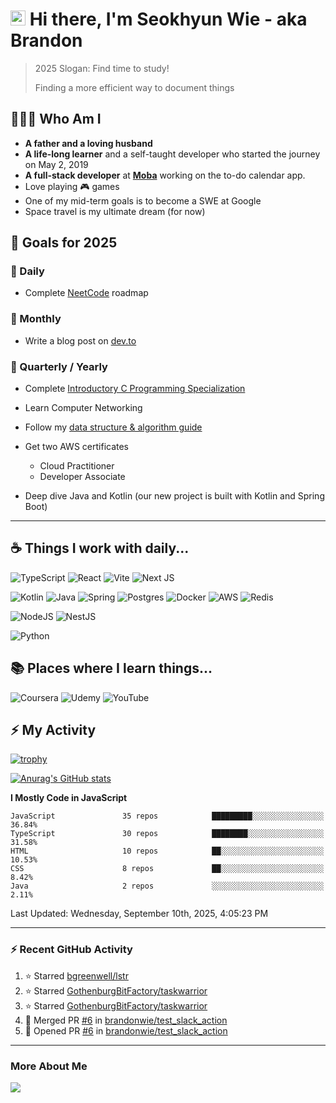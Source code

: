 # <img src='https://qpluspicture.oss-cn-beijing.aliyuncs.com/6LjjQA/Hi.gif' alt='Hi' width="24"/> Hi there, I'm Seokhyun Wie - aka Brandon

> 2025 Slogan: Find time to study!
>
> Finding a more efficient way to document things

## 🧑🏻‍💻 Who Am I

- **A father and a loving husband**
- **A life-long learner** and a self-taught developer who started the journey on May 2, 2019
- **A full-stack developer** at [**Moba**](https://moba.works) working on the to-do calendar app.
- Love playing 🎮 games
- One of my mid-term goals is to become a SWE at Google
- Space travel is my ultimate dream (for now)

## 🥅 Goals for 2025

### 📅 Daily

- Complete [NeetCode](https://neetcode.io/) roadmap

### 📅 Monthly

- Write a blog post on [dev.to](https://dev.to/brandonwie)

### 📅 Quarterly / Yearly

- Complete [Introductory C Programming Specialization
  ](https://www.coursera.org/specializations/c-programming)
- Learn Computer Networking
- Follow my [data structure & algorithm guide](https://www.notion.so/brandonwie/How-to-Get-a-Software-Engineer-Job-at-Google-and-Other-Top-Tech-Companies-fc46fa68254449c49472c84584905409)

- Get two AWS certificates

  - Cloud Practitioner
  - Developer Associate

- Deep dive Java and Kotlin (our new project is built with Kotlin and Spring Boot)

---

## ☕️ Things I work with daily...

![TypeScript](https://img.shields.io/badge/typescript-%23007ACC.svg?style=for-the-badge&logo=typescript&logoColor=white) ![React](https://img.shields.io/badge/react-%2320232a.svg?style=for-the-badge&logo=react&logoColor=%2361DAFB) ![Vite](https://img.shields.io/badge/vite-%23646CFF.svg?style=for-the-badge&logo=vite&logoColor=white) ![Next JS](https://img.shields.io/badge/Next-black?style=for-the-badge&logo=next.js&logoColor=white)

![Kotlin](https://img.shields.io/badge/kotlin-%237F52FF.svg?style=for-the-badge&logo=kotlin&logoColor=white) ![Java](https://img.shields.io/badge/java-%23ED8B00.svg?style=for-the-badge&logo=openjdk&logoColor=white) ![Spring](https://img.shields.io/badge/spring-%236DB33F.svg?style=for-the-badge&logo=spring&logoColor=white) ![Postgres](https://img.shields.io/badge/postgres-%23316192.svg?style=for-the-badge&logo=postgresql&logoColor=white) ![Docker](https://img.shields.io/badge/docker-%230db7ed.svg?style=for-the-badge&logo=docker&logoColor=white) ![AWS](https://img.shields.io/badge/AWS-%23FF9900.svg?style=for-the-badge&logo=amazon-aws&logoColor=white) ![Redis](https://img.shields.io/badge/redis-%23DD0031.svg?style=for-the-badge&logo=redis&logoColor=white)

![NodeJS](https://img.shields.io/badge/node.js-6DA55F?style=for-the-badge&logo=node.js&logoColor=white) ![NestJS](https://img.shields.io/badge/nestjs-%23E0234E.svg?style=for-the-badge&logo=nestjs&logoColor=white)

![Python](https://img.shields.io/badge/python-3670A0?style=for-the-badge&logo=python&logoColor=ffdd54)

## 📚 Places where I learn things...

![Coursera](https://img.shields.io/badge/Coursera-%230056D2.svg?style=for-the-badge&logo=Coursera&logoColor=white) ![Udemy](https://img.shields.io/badge/Udemy-A435F0?style=for-the-badge&logo=Udemy&logoColor=white) ![YouTube](https://img.shields.io/badge/YouTube-%23FF0000.svg?style=for-the-badge&logo=YouTube&logoColor=white)

## ⚡ My Activity

[![trophy](https://github-profile-trophy.vercel.app/?username=brandonwie&theme=onedark&column=3&row=2)](https://github.com/ryo-ma/github-profile-trophy)

<!-- GitHub Stats -->

[![Anurag's GitHub stats](https://github-readme-stats.vercel.app/api?username=brandonwie&show_icons=true&title_color=ffc857&icon_color=8ac926&text_color=daf7dc&bg_color=151515&hide=stars&custom_title=Brandon's GitHub Stats)](https://github.com/anuraghazra/github-readme-stats)

<!--START_SECTION:waka-->
**I Mostly Code in JavaScript** 

```text
JavaScript               35 repos            █████████░░░░░░░░░░░░░░░░   36.84% 
TypeScript               30 repos            ████████░░░░░░░░░░░░░░░░░   31.58% 
HTML                     10 repos            ██░░░░░░░░░░░░░░░░░░░░░░░   10.53% 
CSS                      8 repos             ██░░░░░░░░░░░░░░░░░░░░░░░   8.42% 
Java                     2 repos             ░░░░░░░░░░░░░░░░░░░░░░░░░   2.11%

```



<!--END_SECTION:waka-->

<!--RECENT_ACTIVITY:last_update-->
Last Updated: Wednesday, September 10th, 2025, 4:05:23 PM
<!--RECENT_ACTIVITY:last_update_end-->

---

### ⚡ Recent GitHub Activity

<!--RECENT_ACTIVITY:start-->

1. ⭐ Starred [bgreenwell/lstr](https://github.com/bgreenwell/lstr)
2. ⭐ Starred [GothenburgBitFactory/taskwarrior](https://github.com/GothenburgBitFactory/taskwarrior)
3. ⭐ Starred [GothenburgBitFactory/taskwarrior](https://github.com/GothenburgBitFactory/taskwarrior)
4. 🎉 Merged PR [#6](https://github.com/brandonwie/test_slack_action/pull/6) in [brandonwie/test_slack_action](https://github.com/brandonwie/test_slack_action)
5. 💪 Opened PR [#6](https://github.com/brandonwie/test_slack_action/pull/6) in [brandonwie/test_slack_action](https://github.com/brandonwie/test_slack_action)
<!--RECENT_ACTIVITY:end-->

[youtube]: https://www.youtube.com/channel/UC7tk3UT7nn3cZNC2KBdb-4Q
[linkedin]: https://linkedin.com/in/brandonwie
[twitter]: https://twitter.com/brandonwie

---

### More About Me

[<img src="https://ziadoua.github.io/m3-Markdown-Badges/badges/LinkedIn/linkedin1.svg" />][linkedin]
